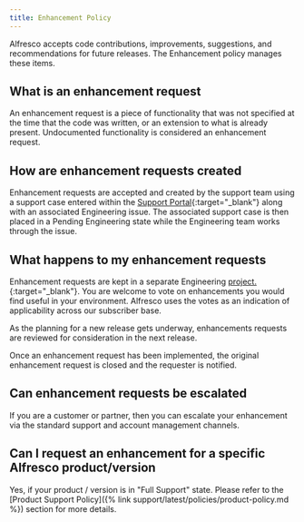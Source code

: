 ```yaml
---
title: Enhancement Policy
---
```


Alfresco accepts code contributions, improvements, suggestions, and recommendations for future releases. The Enhancement policy manages these items.

## What is an enhancement request

An enhancement request is a piece of functionality that was not specified at the time that the code was written, or an extension to what is already present. Undocumented functionality is considered an enhancement request.

## How are enhancement requests created

Enhancement requests are accepted and created by the support team using a support case entered within the [Support Portal](https://support.alfresco.com){:target="_blank"} along with an associated Engineering issue. The associated support case is then placed in a Pending Engineering state while the Engineering team works through the issue.

## What happens to my enhancement requests

Enhancement requests are kept in a separate Engineering [project.](https://issues.alfresco.com/jira/browse/MNT){:target="_blank"}. You are welcome to vote on enhancements you would find useful in your environment. Alfresco uses the votes as an indication of applicability across our subscriber base.

As the planning for a new release gets underway, enhancements requests are reviewed for consideration in the next release.

Once an enhancement request has been implemented, the original enhancement request is closed and the requester is notified.

## Can enhancement requests be escalated

If you are a customer or partner, then you can escalate your enhancement via the standard support and account management channels.

## Can I request an enhancement for a specific Alfresco product/version

Yes, if your product / version is in "Full Support" state. Please refer to the [Product Support Policy]({% link support/latest/policies/product-policy.md %}) section for more details.
